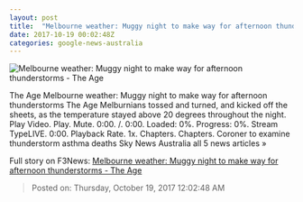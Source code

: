 ```yaml
---
layout: post
title:  "Melbourne weather: Muggy night to make way for afternoon thunderstorms - The Age"
date: 2017-10-19 00:02:48Z
categories: google-news-australia
---
```


![Melbourne weather: Muggy night to make way for afternoon thunderstorms - The Age](http://www.theage.com.au/content/dam/images/g/u/s/p/0/0/image.related.socialLead.620x349.gz3r4a.png/1508373624648.jpg)

The Age Melbourne weather: Muggy night to make way for afternoon thunderstorms The Age Melburnians tossed and turned, and kicked off the sheets, as the temperature stayed above 20 degrees throughout the night. Play Video. Play. Mute. 0:00. /. 0:00. Loaded: 0%. Progress: 0%. Stream TypeLIVE. 0:00. Playback Rate. 1x. Chapters. Chapters. Coroner to examine thunderstorm asthma deaths Sky News Australia all 5 news articles »


Full story on F3News: [Melbourne weather: Muggy night to make way for afternoon thunderstorms - The Age](http://www.f3nws.com/n/q4MXWB)

> Posted on: Thursday, October 19, 2017 12:02:48 AM
